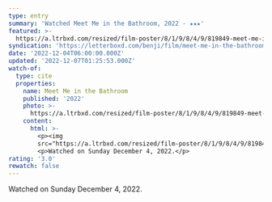 ```yaml
---
type: entry
summary: 'Watched Meet Me in the Bathroom, 2022 - ★★★'
featured: >-
  https://a.ltrbxd.com/resized/film-poster/8/1/9/8/4/9/819849-meet-me-in-the-bathroom-0-600-0-900-crop.jpg?v=9c4c3098b5
syndication: 'https://letterboxd.com/benji/film/meet-me-in-the-bathroom/'
date: '2022-12-04T06:00:00.000Z'
updated: '2022-12-07T01:25:53.000Z'
watch-of:
  type: cite
  properties:
    name: Meet Me in the Bathroom
    published: '2022'
    photo: >-
      https://a.ltrbxd.com/resized/film-poster/8/1/9/8/4/9/819849-meet-me-in-the-bathroom-0-600-0-900-crop.jpg?v=9c4c3098b5
    content:
      html: >-
        <p><img
        src="https://a.ltrbxd.com/resized/film-poster/8/1/9/8/4/9/819849-meet-me-in-the-bathroom-0-600-0-900-crop.jpg?v=9c4c3098b5"/></p>
        <p>Watched on Sunday December 4, 2022.</p>
rating: '3.0'
rewatch: false
---
```

Watched on Sunday December 4, 2022.
